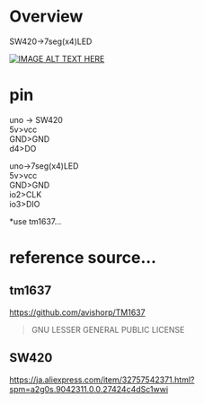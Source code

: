 # Overview
SW420->7seg(x4)LED

[![IMAGE ALT TEXT HERE](http://img.youtube.com/vi/OiNSO4D9BDE/0.jpg)](http://www.youtube.com/watch?v=OiNSO4D9BDE)

# pin
uno ->  SW420  
5v>vcc  
GND>GND  
d4>DO  

uno->7seg(x4)LED  
5v>vcc  
GND>GND  
io2>CLK  
io3>DIO  

*use tm1637...

# reference source...
## tm1637
https://github.com/avishorp/TM1637
>GNU LESSER GENERAL PUBLIC LICENSE

## SW420
https://ja.aliexpress.com/item/32757542371.html?spm=a2g0s.9042311.0.0.27424c4dSc1wwi